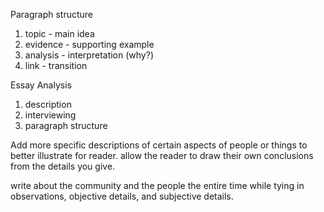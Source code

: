 Paragraph structure
1. topic - main idea
2. evidence - supporting example
3. analysis - interpretation (why?)
4. link - transition

Essay Analysis
1. description
2. interviewing
3. paragraph structure

Add more specific descriptions of certain aspects of people or things to better illustrate for reader. allow the reader to draw their own conclusions from the details you give.

write about the community and the people the entire time while tying in observations, objective details, and subjective details.